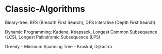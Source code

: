 # Classic-Algorithms


Binary-tree: BFS (Breadth First Search), DFS Interative (Depth First Search)

Dynamic Programming: Kadene, Knapsack, Longest Common Subsequence (LCS), Longest Palindromic Subsequence (LPS)

Greedy - Minimum Spanning Tree - Kruskal, Dijkastra
